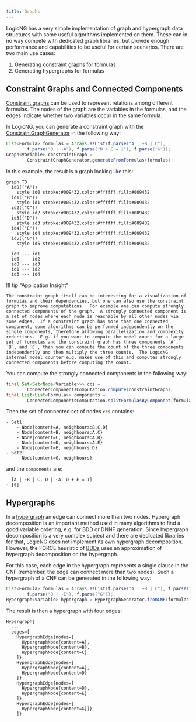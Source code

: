 ```yaml
---
title: Graphs
---
```


LogicNG has a very simple implementation of graph and hypergraph data structures with some useful algorithms implemented on them.  These can in no way compete with dedicated graph libraries, but provide enough performance and capabilities to be useful for certain scenarios.  There are two main use cases:

1. Generating constraint graphs for formulas
2. Generating hypergraphs for formulas


## Constraint Graphs and Connected Components

[Constraint graphs](https://en.wikipedia.org/wiki/Constraint_graph) can be used to represent relations among different formulas. The nodes of the graph are the variables in the formulas, and the edges indicate whether two variables occur in the same formula.

In LogicNG, you can generate a constraint graph with the [ConstraintGraphGenerator](https://github.com/logic-ng/LogicNG/blob/master/src/main/java/org/logicng/graphs/generators/ConstraintGraphGenerator.java) in the following way:

``` java
List<Formula> formulas = Arrays.asList(f.parse("A | ~B | C"),
        f.parse("D | ~A"), f.parse("D + E = 1"), f.parse("G"));
Graph<Variable> constraintGraph =
        ConstraintGraphGenerator.generateFromFormulas(formulas);
```

In this example, the result is a graph looking like this:

``` mermaid
graph TD
  id0(("A"))
    style id0 stroke:#009432,color:#ffffff,fill:#009432
  id1(("B"))
    style id1 stroke:#009432,color:#ffffff,fill:#009432
  id2(("C"))
    style id2 stroke:#009432,color:#ffffff,fill:#009432
  id3(("D"))
    style id3 stroke:#009432,color:#ffffff,fill:#009432
  id4(("E"))
    style id4 stroke:#009432,color:#ffffff,fill:#009432
  id5(("G"))
    style id5 stroke:#009432,color:#ffffff,fill:#009432

  id0 --- id1
  id0 --- id2
  id0 --- id3
  id1 --- id2
  id3 --- id4
```

!!! tip "Application Insight"

    The constraint graph itself can be interesting for a visualization of formulas and their dependencies, but one can also use the constraint graph to improve computations.  For example one can compute strongly connected components of the graph.  A strongly connected component is a set of nodes where each node is reachable by all other nodes via some edges.  If a constraint graph has more than one connected component, some algorithms can be performed independently on the single components, therefore allowing parallelization and complexity reductions.  E.g. if you want to compute the model count for a large set of formulas and the constraint graph has three components `A`, `B`, and `C`, then you can compute the count of the three components independently and then multiply the three counts.  The LogicNG internal model counter e.g. makes use of this and computes strongly connected components before computing the count.

You can compute the strongly connected components in the following way:

```java
final Set<Set<Node<Variable>>> ccs =
        ConnectedComponentsComputation.compute(constraintGraph);
final List<List<Formula>> components =
        ConnectedComponentsComputation.splitFormulasByComponent(formulas, ccs);
```

Then the set of connected set of nodes `ccs` contains:

```
- Set1:
    - Node{content=A, neighbours:B,C,D}
    - Node{content=B, neighbours:A,C}
    - Node{content=C, neighbours:A,B}
    - Node{content=D, neighbours:A,E}
    - Node{content=E, neighbours:D}
- Set2:
    - Node{content=G, neighbours}
```

and the `components` are:

```
- [A | ~B | C, D | ~A, D + E = 1]
- [G]
```


## Hypergraphs

In a [hypergraph](https://en.wikipedia.org/wiki/Hypergraph) an edge can connect more than two nodes.  Hypergraph decomposition is an important method used in many algorithms to find a good variable ordering, e.g. for BDD or DNNF generation.  Since hypergraph decomposition is a very complex subject and there are dedicated libraries for that, LogicNG does not implement its own hypergraph decomposition.  However, the FORCE heuristic of [BDDs](../knowledge-compilation/bdd) uses an approximation of hypergraph decomposition on the hypergraph.

For this case, each edge in the hypergraph represents a single clause in the CNF (remember, the edge can connect more than two nodes).  Such a hypergraph of a CNF can be generated in the following way:

```java
List<Formula> formulas = Arrays.asList(f.parse("A | ~B | C"), f.parse("D | ~A"),
        f.parse("D | ~E"), f.parse("G"));
Hypergraph<Variable> hypergraph = HypergraphGenerator.fromCNF(formulas);
```

The result is then a hypergraph with four edges:

```
Hypergraph{
  ...
  edges=[
    HypergraphEdge{nodes=[
      HypergraphNode{content=A},
      HypergraphNode{content=B},
      HypergraphNode{content=C}
    ]},
    HypergraphEdge{nodes=[
      HypergraphNode{content=A},
      HypergraphNode{content=D}
    ]},
    HypergraphEdge{nodes=[
      HypergraphNode{content=D},
      HypergraphNode{content=E}
    ]},
    HypergraphEdge{nodes=[
      HypergraphNode{content=G}]}
    ]}
```
